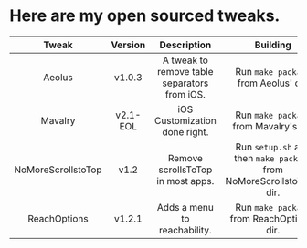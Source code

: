 # Here are my open sourced tweaks.

| Tweak | Version | Description | Building | Installation |
| :-----: | :-------: | :-----------: | :--------: | :------------: |
| Aeolus | v1.0.3 | A tweak to remove table separators from iOS. | Run ``make package`` from Aeolus' dir. | Install from Packix. |
| Mavalry | v2.1-EOL | iOS Customization done right. | Run ``make package`` from Mavalry's dir. | Install from Packix. |
| NoMoreScrollstoTop | v1.2 | Remove scrollsToTop in most apps. | Run ``setup.sh`` and then ``make package`` from NoMoreScrollstoTop's dir. | Install from Packix. |
| ReachOptions | v1.2.1 | Adds a menu to reachability. | Run ``make package`` from ReachOptions' dir. | Install  from Packix. |